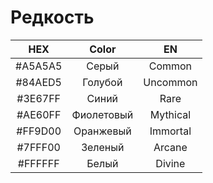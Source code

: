 # Редкость

|   HEX   |   Color    |    EN     |
|:-------:|:----------:|:---------:|
| #A5A5A5 |   Серый    |  Common   |
| #84AED5 |  Голубой   | Uncommon  |
| #3E67FF |   Cиний    |   Rare    |
| #AE60FF | Фиолетовый | Mythical  |
| #FF9D00 | Оранжевый  | Immortal  |
| #7FFF00 |  Зеленый   |  Arcane   |
| #FFFFFF |   Белый    |  Divine   |
